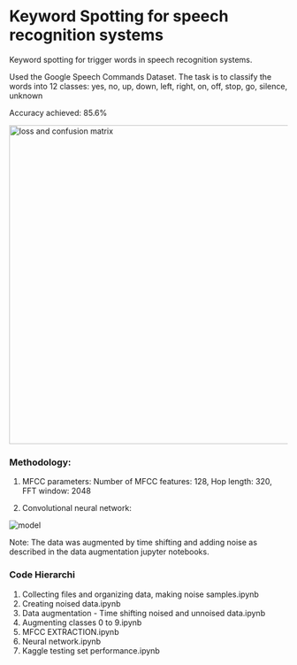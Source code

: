# Keyword Spotting for speech recognition systems
Keyword spotting for trigger words in speech recognition systems. 

Used the Google Speech Commands Dataset. The task is to classify the words into 12 classes: yes, no, up, down, left, right, on, off, stop, go, silence, unknown

Accuracy achieved: 85.6%

<img width="576" alt="loss and confusion matrix" src="https://user-images.githubusercontent.com/18056877/35028082-2bb3c32e-fb22-11e7-96c6-971217ed8e06.png">

### Methodology: 

1. MFCC parameters: 
Number of MFCC features: 128, 
Hop length: 320, 
FFT window: 2048

2. Convolutional neural network: 


![model](https://user-images.githubusercontent.com/18056877/35027717-3d22990c-fb20-11e7-8b87-f6e1c4bfdd42.png)


Note: The data was augmented by time shifting and adding noise as described in the data augmentation jupyter notebooks. 

### Code Hierarchi 

1. Collecting files and organizing data, making noise samples.ipynb
2. Creating noised data.ipynb
3. Data augmentation - Time shifting noised and unnoised data.ipynb	
4. Augmenting classes 0 to 9.ipynb
5. MFCC EXTRACTION.ipynb
6. Neural network.ipynb
7. Kaggle testing set performance.ipynb

